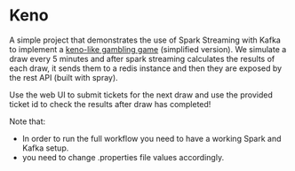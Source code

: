 # Keno
A simple project that demonstrates the use of Spark Streaming with Kafka to implement a [keno-like gambling game](http://www.kenoonline.org) (simplified version). We simulate a draw every 5 minutes and after spark streaming calculates the results of each draw, it sends them to a redis instance and then they are exposed by the rest API (built with spray). 

Use the web UI to submit tickets for the next draw and use the provided ticket id to check the results after draw has completed!

Note that:
* In order to run the full workflow you need to have a working Spark and Kafka setup.
* you need to change .properties file values accordingly.
